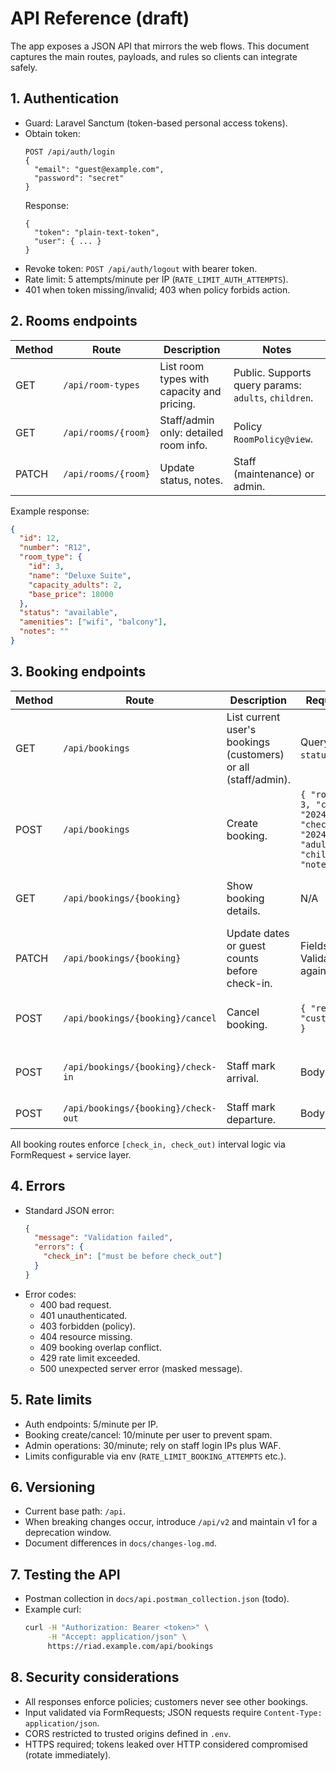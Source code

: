 # API Reference (draft)

The app exposes a JSON API that mirrors the web flows. This document captures the main routes, payloads, and rules so clients can integrate safely.

## 1. Authentication
- Guard: Laravel Sanctum (token-based personal access tokens).
- Obtain token:
  ```
  POST /api/auth/login
  {
    "email": "guest@example.com",
    "password": "secret"
  }
  ```
  Response:
  ```
  {
    "token": "plain-text-token",
    "user": { ... }
  }
  ```
- Revoke token: `POST /api/auth/logout` with bearer token.
- Rate limit: 5 attempts/minute per IP (`RATE_LIMIT_AUTH_ATTEMPTS`).
- 401 when token missing/invalid; 403 when policy forbids action.

## 2. Rooms endpoints
| Method | Route | Description | Notes |
| --- | --- | --- | --- |
| GET | `/api/room-types` | List room types with capacity and pricing. | Public. Supports query params: `adults`, `children`. |
| GET | `/api/rooms/{room}` | Staff/admin only: detailed room info. | Policy `RoomPolicy@view`. |
| PATCH | `/api/rooms/{room}` | Update status, notes. | Staff (maintenance) or admin. |

Example response:
```json
{
  "id": 12,
  "number": "R12",
  "room_type": {
    "id": 3,
    "name": "Deluxe Suite",
    "capacity_adults": 2,
    "base_price": 18000
  },
  "status": "available",
  "amenities": ["wifi", "balcony"],
  "notes": ""
}
```

## 3. Booking endpoints
| Method | Route | Description | Request schema | Responses |
| --- | --- | --- | --- | --- |
| GET | `/api/bookings` | List current user's bookings (customers) or all (staff/admin). | Query filters: `status`, `from`, `to`. | 200 JSON array. |
| POST | `/api/bookings` | Create booking. | `{ "room_type_id": 3, "check_in": "2024-09-01", "check_out": "2024-09-04", "adults": 2, "children": 0, "notes": "" }` | 201 on success. 409 on overlap. |
| GET | `/api/bookings/{booking}` | Show booking details. | N/A | 200 JSON, includes room + price. |
| PATCH | `/api/bookings/{booking}` | Update dates or guest counts before check-in. | Fields optional. Validate overlap again. | 200 success, 422 validation. |
| POST | `/api/bookings/{booking}/cancel` | Cancel booking. | `{ "reason": "customer_request" }` | 200 with fee info. 409 if past deadline. |
| POST | `/api/bookings/{booking}/check-in` | Staff mark arrival. | Body optional. | 200 success, 403 if not staff. |
| POST | `/api/bookings/{booking}/check-out` | Staff mark departure. | Body optional. | 200 success. |

All booking routes enforce `[check_in, check_out)` interval logic via FormRequest + service layer.

## 4. Errors
- Standard JSON error:
  ```json
  {
    "message": "Validation failed",
    "errors": {
      "check_in": ["must be before check_out"]
    }
  }
  ```
- Error codes:
  - 400 bad request.
  - 401 unauthenticated.
  - 403 forbidden (policy).
  - 404 resource missing.
  - 409 booking overlap conflict.
  - 429 rate limit exceeded.
  - 500 unexpected server error (masked message).

## 5. Rate limits
- Auth endpoints: 5/minute per IP.
- Booking create/cancel: 10/minute per user to prevent spam.
- Admin operations: 30/minute; rely on staff login IPs plus WAF.
- Limits configurable via env (`RATE_LIMIT_BOOKING_ATTEMPTS` etc.).

## 6. Versioning
- Current base path: `/api`.
- When breaking changes occur, introduce `/api/v2` and maintain v1 for a deprecation window.
- Document differences in `docs/changes-log.md`.

## 7. Testing the API
- Postman collection in `docs/api.postman_collection.json` (todo).
- Example curl:
  ```bash
  curl -H "Authorization: Bearer <token>" \
       -H "Accept: application/json" \
       https://riad.example.com/api/bookings
  ```

## 8. Security considerations
- All responses enforce policies; customers never see other bookings.
- Input validated via FormRequests; JSON requests require `Content-Type: application/json`.
- CORS restricted to trusted origins defined in `.env`.
- HTTPS required; tokens leaked over HTTP considered compromised (rotate immediately).
